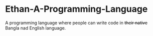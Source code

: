 # Ethan-A-Programming-Language
A programming language where people can write code in ~~their native~~ Bangla nad English language.
